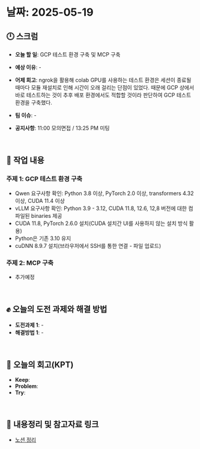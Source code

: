 # 날짜: 2025-05-19

## 🕛 스크럼
- **오늘 할 일**: GCP 테스트 환경 구축 및 MCP 구축
- **예상 이유**: -
- **어제 회고**: ngrok을 활용해 colab GPU를 사용하는 테스트 환경은 세션이 종료될 때마다 모듈 재설치로 인해 시간이 오래 걸리는 단점이 있었다. 때문에 GCP 상에서 바로 테스트하는 것이 추후 배포 환경에서도 적합할 것이라 판단하여 GCP 테스트 환경을 구축했다.

- **팀 이슈**: -
- **공지사항**: 11:00 모의면접 / 13:25 PM 미팅

<br>

## 💼 작업 내용
### 주제 1: GCP 테스트 환경 구축
- Qwen 요구사항 확인: Python 3.8 이상, PyTorch 2.0 이상, transformers 4.32 이상, CUDA 11.4 이상
- vLLM 요구사항 확인: Python 3.9 - 3.12, CUDA 11.8, 12.6, 12,8 버전에 대한 컴파일된 binaries 제공
- CUDA 11.8, PyTorch 2.6.0 설치(CUDA 설치간 UI를 사용하지 않는 설치 방식 활용)
- Python은 기존 3.10 유지
- cuDNN 8.9.7 설치(브라우저에서 SSH를 통한 연결 - 파일 업로드)

### 주제 2: MCP 구축
- 추가예정

<br>

## ✊ 오늘의 도전 과제와 해결 방법
- **도전과제 1**: -
- **해결방법 1**: -

<br>

## 🤔 오늘의 회고(KPT)
- **Keep**: 
- **Problem**: 
- **Try**: 

<br>

## 🔗 내용정리 및 참고자료 링크
- [노션 정리](https://grizzly-crater-c04.notion.site/GCP-1f575a6ebc0a80ebb463d5b00c321650?pvs=4)
